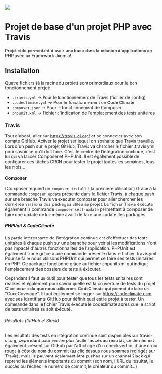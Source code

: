 <a href="https://codeclimate.com/github/klawuy/TravisTest/coverage"><img src="https://codeclimate.com/github/klawuy/TravisTest/badges/coverage.svg" /></a>

# Projet de base d'un projet PHP avec Travis
Projet vide permettant d'avoir une base dans la création d'applications en PHP avec un Framework Joomla!

## Installation
Quatre fichiers (à la racine du projet) sont primordiaux pour le bon fonctionnement projet:
  - ``` .travis.yml ```       -> Pour le fonctionnement de Travis (fichier de config)
  - ``` .codeclimate.yml ```  -> Pour le fonctionnement de Code Climate
  - ``` composer.json ```     -> Pour le fonctionnement de Composer
  - ``` phpunit.xml ```       -> Fichier d'indication de l'emplacement des tests unitaires
  
### Travis
Tout d'abord, aller sur https://travis-ci.org/ et se connecter avec son compte GitHub.
Activer le projet sur lequel on souhaite que Travis travaille.
Lors d'un push sur le projet GitHub, Travis va chercher le fichier .travis.yml pour savoir ce qu'il doit faire. C'est le centre de l'intégration continue, c'est lui qui va lancer Composer et PHPUnit.
Il est également possible de configurer des tâches CRON pour tester le projet toutes les semaines, tous les mois...

#### Composer
(Composer requiert un ```composer install``` à la première utilisation)
Grâce à la commande ```composer update``` présente dans le fichier Travis, à chaque push sur une branche Travis va executer composer pour aller chercher les dernières versions des packages utiles au projet.
Le fichier Travis éxécute également la commande ```composer self-update``` permettant à composer de faire une update de lui-même avant de faire une update des packages.

##### PHPUnit & CodeClimate
La partie intéressante de l'intégration continue est d'effectuer des tests unitaires à chaque push sur une branche pour voir si les modifications n'ont pas impacté d'autres fonctionnalités de l'application.
PHPUnit est également lancé grâce à une commande présente dans le fichier .travis.yml
Pour se faire nous utilisons PHPUnit qui permet de faire des tests unitaires en PHP. Ce package fonctionne grâce au fichier phpunit.xml qui indique l'emplacement des dossiers de tests à éxécuter.

Cependant il faut un outil pour tester que tous les tests unitaires sont réalisés et également pour savoir quelle est la couverture de tests du projet. C'est pour cela que nous utiliserons CodeClimate qui permet de faire un "CodeCoverage". Il faut également se logger sur https://codeclimate.com avec ses identifiants GitHub pour définir quel est le projet à tester. Un commande dans le fichier Travis éxécute le codeclimate après que le script de tests unitaires se soit éxécuté.

###### Résultats (GitHub et Slack)
Les résultats des tests en intégration continue sont disponibles sur travis-ci.org, cependant pour rendre plus facile l'accès au résultat, ce dernier est également présent sur GitHub par l'affichage d'un check vert ou d'une croix rouge à côté du nom du commit (au clic dessus nous sommes redirigés sur Travis), mais ils peuvent également être pushés sur un channel Slack qui reprend les éléments importants du commit (son nom, l'URL du résultat, le succès ou l'échec, le numéro de commit, le créateur du commit...)

